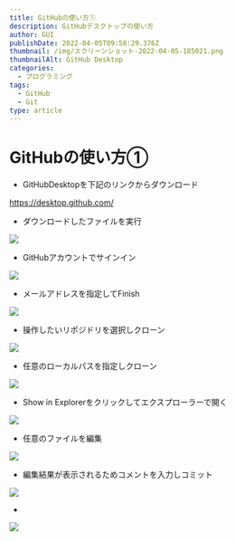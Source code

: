 ```yaml
---
title: GitHubの使い方①
description: GitHubデスクトップの使い方
author: GUI
publishDate: 2022-04-05T09:58:29.376Z
thumbnail: /img/スクリーンショット-2022-04-05-185021.png
thumbnailAlt: GitHub Desktop
categories:
  - プログラミング
tags:
  - GitHub
  - Git
type: article
---
```

# GitHubの使い方①

- GitHubDesktopを下記のリンクからダウンロード

https://desktop.github.com/

- ダウンロードしたファイルを実行

![](/img/スクリーンショット-2022-04-05-175922.png)

- GitHubアカウントでサインイン

![](/img/スクリーンショット-2022-04-05-175942.png)

- メールアドレスを指定してFinish

![](/img/スクリーンショット-2022-04-05-180415.png)

- 操作したいリポジドリを選択しクローン

![](/img/1.png)

- 任意のローカルパスを指定しクローン

![](/img/2.png)

- Show in Explorerをクリックしてエクスプローラーで開く

![](/img/3.png)

- 任意のファイルを編集

![](/img/4.png)

- 編集結果が表示されるためコメントを入力しコミット

![](/img/5.png)

- 

![](/img/6.png)